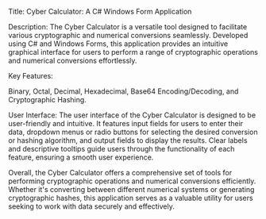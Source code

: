 Title: Cyber Calculator: A C# Windows Form Application

Description:
The Cyber Calculator is a versatile tool designed to facilitate various cryptographic and numerical conversions seamlessly. Developed using C# and Windows Forms, this application provides an intuitive graphical interface for users to perform a range of cryptographic operations and numerical conversions effortlessly.

Key Features:

Binary, Octal, Decimal, Hexadecimal, Base64 Encoding/Decoding, and
Cryptographic Hashing.

User Interface:
The user interface of the Cyber Calculator is designed to be user-friendly and intuitive. It features input fields for users to enter their data, dropdown menus or radio buttons for selecting the desired conversion or hashing algorithm, and output fields to display the results. Clear labels and descriptive tooltips guide users through the functionality of each feature, ensuring a smooth user experience.

Overall, the Cyber Calculator offers a comprehensive set of tools for performing cryptographic operations and numerical conversions efficiently. Whether it's converting between different numerical systems or generating cryptographic hashes, this application serves as a valuable utility for users seeking to work with data securely and effectively.
